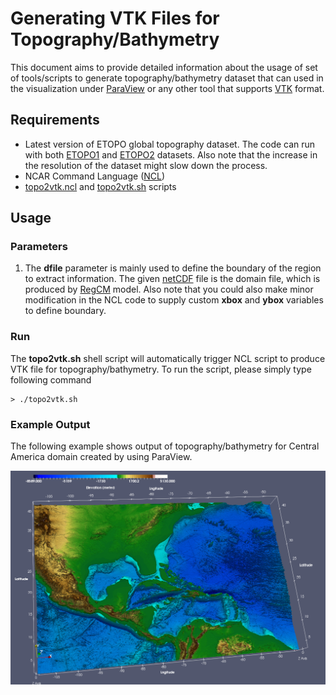 # Generating VTK Files for Topography/Bathymetry 

This document aims to provide detailed information about the usage of set of tools/scripts to generate topography/bathymetry dataset that can used in the visualization under [ParaView](http://www.paraview.org) or any other tool that supports [VTK](http://www.vtk.org) format.

## Requirements

* Latest version of ETOPO global topography dataset. The code can run with both [ETOPO1](https://www.ngdc.noaa.gov/mgg/global/relief/ETOPO1/data/ice_surface/grid_registered/netcdf/ETOPO1_Ice_g_gmt4.grd.gz) and [ETOPO2](https://www.ngdc.noaa.gov/mgg/global/relief/ETOPO2/ETOPO2v2-2006/ETOPO2v2g/netCDF/ETOPO2v2g_f4_netCDF.zip) datasets. Also note that the increase in the resolution of the dataset might slow down the process.
* NCAR Command Language ([NCL](http://www.ncl.ucar.edu))
* [topo2vtk.ncl](README_vtk_topo/topo2vtk.ncl) and [topo2vtk.sh](README_vtk_topo/topo2vtk.sh) scripts 

## Usage
### Parameters

1. The **dfile** parameter is mainly used to define the boundary of the region to extract information. The given [netCDF](https://www.unidata.ucar.edu/software/netcdf/) file is the domain file, which is produced by [RegCM](https://gforge.ictp.it/gf/project/regcm/) model. Also note that you could also make minor modification in the NCL code to supply custom **xbox** and **ybox** variables to define boundary.

### Run

The **topo2vtk.sh** shell script will automatically trigger NCL script to produce VTK file for topography/bathymetry. To run the script, please simply type following command

```
> ./topo2vtk.sh
```

### Example Output

The following example shows output of topography/bathymetry for Central America domain created by using ParaView.

![vtk](figures/README_vtk_topo_fig_01.png)
 
